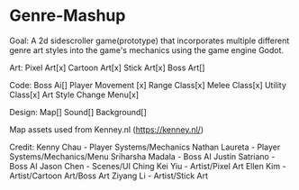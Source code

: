 # Genre-Mashup

Goal:
A 2d sidescroller game(prototype) that incorporates multiple different genre art styles into the game's mechanics using the game engine Godot.

Art:
Pixel Art[x]
Cartoon Art[x]
Stick Art[x]
Boss Art[]

Code:
Boss Ai[]
Player Movement [x]
Range Class[x]
Melee Class[x]
Utility Class[x]
Art Style Change Menu[x]

Design:
Map[]
Sound[]
Background[]

Map assets used from Kenney.nl (https://kenney.nl/)

Credit:
Kenny Chau - Player Systems/Mechanics
Nathan Laureta - Player Systems/Mechanics/Menu
Sriharsha Madala - Boss AI
Justin Satriano - Boss AI
Jason Chen - Scenes/UI
Ching Kei Yiu - Artist/Pixel Art
Ellen Kim - Artist/Cartoon Art/Boss Art
Ziyang Li - Artist/Stick Art
